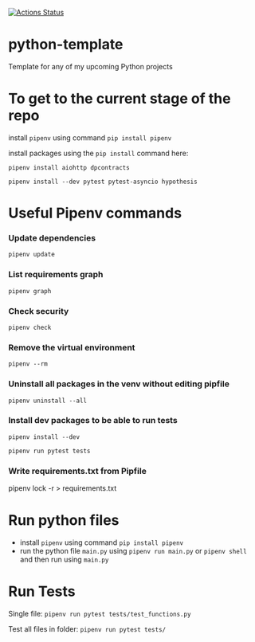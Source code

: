 [![Actions Status](https://github.com/BurnySc2/python-template/workflows/RunTests/badge.svg)](https://github.com/BurnySc2/python-template/actions)

# python-template
Template for any of my upcoming Python projects


# To get to the current stage of the repo
install `pipenv` using command `pip install pipenv`

install packages using the `pip install` command here:

`pipenv install aiohttp dpcontracts`

`pipenv install --dev pytest pytest-asyncio hypothesis`



# Useful Pipenv commands
### Update dependencies
`pipenv update`
### List requirements graph
`pipenv graph`
### Check security
`pipenv check`
### Remove the virtual environment
`pipenv --rm`
### Uninstall all packages in the venv without editing pipfile
`pipenv uninstall --all`
### Install dev packages to be able to run tests
`pipenv install --dev`

`pipenv run pytest tests`
### Write requirements.txt from Pipfile
pipenv lock -r > requirements.txt


# Run python files
- install `pipenv` using command `pip install pipenv`
- run the python file `main.py` using `pipenv run main.py`
or `pipenv shell` and then run using `main.py`


# Run Tests
Single file:
`pipenv run pytest tests/test_functions.py`

Test all files in folder:
`pipenv run pytest tests/`




